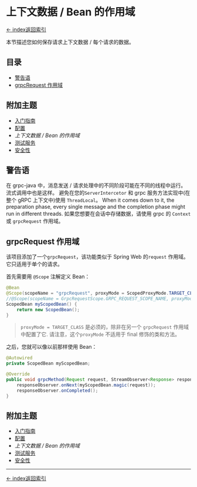 # 上下文数据 / Bean 的作用域

[<- index返回索引](../index)

本节描述您如何保存请求上下文数据 / 每个请求的数据。

## 目录 <!-- omit in toc -->

- [警告语](#a-word-of-warning)
- [grpcRequest 作用域](#grpcrequest-scope)

## 附加主题 <!-- omit in toc -->

- [入门指南](getting-started)
- [配置](configuration)
- *上下文数据 / Bean 的作用域*
- [测试服务](testing)
- [安全性](security)

## 警告语

在 grpc-java 中，消息发送 / 请求处理中的不同阶段可能在不同的线程中运行。 流式调用中也是这样。 避免在您的`ServerIntercetor` 和 grpc 服务方法实现中(在整个 gRPC 上下文中)使用 `ThreadLocal`。 When it comes down to it, the preparation phase, every single message and the completion phase might run in different threads. 如果您想要在会话中存储数据，请使用 grpc 的 `Context` 或 `grpcRequest` 作用域。

## grpcRequest 作用域

该项目添加了一个`grpcRequest`，该功能类似于 Spring Web 的`request` 作用域。 它只适用于单个的请求。

首先需要用 `@Scope` 注解定义 Bean：

````java
@Bean
@Scope(scopeName = "grpcRequest", proxyMode = ScopedProxyMode.TARGET_CLASS)
//@Scope(scopeName = GrpcRequestScope.GRPC_REQUEST_SCOPE_NAME, proxyMode = ScopedProxyMode.TARGET_CLASS)
ScopedBean myScopedBean() {
    return new ScopedBean();
}
````

> `proxyMode = TARGET_CLASS` 是必须的，除非在另一个 `grpcRequest` 作用域中配置了它. 请注意，这个`proxyMode` 不适用于 final 修饰的类和方法。

之后，您就可以像以前那样使用 Bean：

````java
@Autowired
private ScopedBean myScopedBean;

@Override
public void grpcMethod(Request request, StreamObserver<Response> responseObserver) {
    responseObserver.onNext(myScopedBean.magic(request));
    responseObserver.onCompleted();
}
````

## 附加主题 <!-- omit in toc -->

- [入门指南](getting-started)
- [配置](configuration)
- *上下文数据 / Bean 的作用域*
- [测试服务](testing)
- [安全性](security)

----------

[<- index返回索引](../index)
